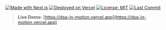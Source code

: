 
[![Made with Next.js](https://img.shields.io/badge/Made%20with-Next.js-black?logo=next.js)](https://nextjs.org/)
[![Deployed on Vercel](https://img.shields.io/badge/Deployed%20on-Vercel-black?logo=vercel)](https://dsa-in-motion.vercel.app)
[![License: MIT](https://img.shields.io/badge/License-MIT-green)](https://opensource.org/licenses/MIT)
[![Last Commit](https://img.shields.io/github/last-commit/Ghatak18005/DSA-in-Motion?color=blue)](https://github.com/Ghatak18005/DSA-in-Motion/commits/main)

> **Live Demo:** [https://dsa-in-motion.vercel.app](https://dsa-in-motion.vercel.app)
